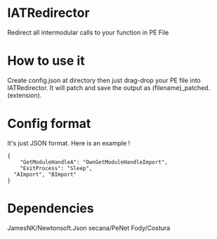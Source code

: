 # IATRedirector
Redirect all intermodular calls to your function in PE File

# How to use it
Create config.json at directory then just drag-drop your PE file into IATRedirector. It will patch and save the output as (filename)_patched.(extension).

# Config format
It's just JSON format. Here is an example !
```
{
	"GetModuleHandleA": "OwnGetModuleHandleImport",
	"ExitProcess": "Sleep",
  "AImport", "BImport"
}
```

# Dependencies
JamesNK/Newtonsoft.Json
secana/PeNet
Fody/Costura
